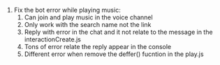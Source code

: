 1. Fix the bot error while playing music:
    1. Can join and play music in the voice channel
    2. Only work with the search name not the link
    3. Reply with error in the chat and it not relate to the message in the interactionCreate.js
    4. Tons of error relate the reply appear in the console
    5. Different error when remove the deffer() fucntion in the play.js
